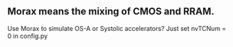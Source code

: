 ## Morax means the mixing of CMOS and RRAM.   

Use Morax to simulate OS-A or Systolic accelerators? Just set nvTCNum = 0 in config.py
